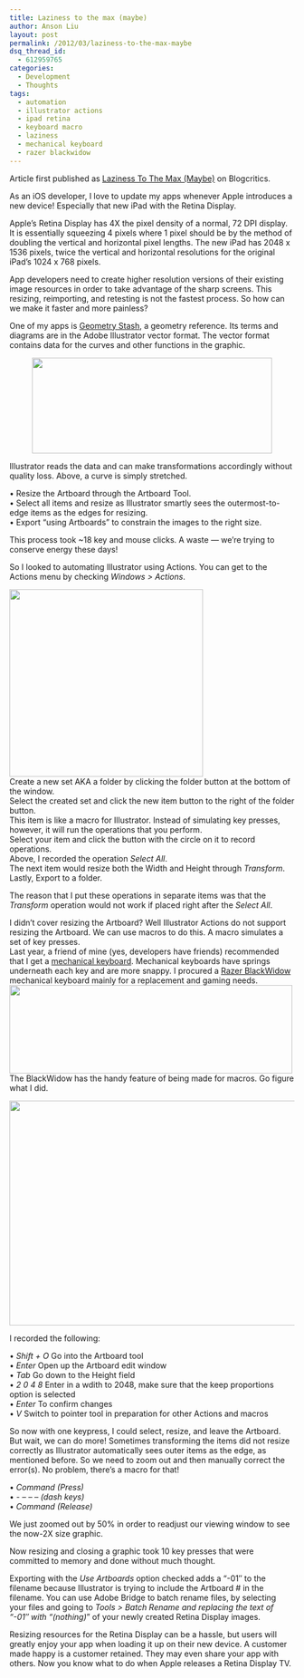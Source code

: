 ```yaml
---
title: Laziness to the max (maybe)
author: Anson Liu
layout: post
permalink: /2012/03/laziness-to-the-max-maybe
dsq_thread_id:
  - 612959765
categories:
  - Development
  - Thoughts
tags:
  - automation
  - illustrator actions
  - ipad retina
  - keyboard macro
  - laziness
  - mechanical keyboard
  - razer blackwidow
---
```

Article first published as <a target="_blank" href='http://blogcritics.org/scitech/article/laziness-to-the-max-maybe/'>Laziness To The Max (Maybe)</a> on Blogcritics.

As an iOS developer, I love to update my apps whenever Apple introduces a new device! Especially that new iPad with the Retina Display.

Apple&#8217;s Retina Display has 4X the pixel density of a normal, 72 DPI display. It is essentially squeezing 4 pixels where 1 pixel should be by the method of doubling the vertical and horizontal pixel lengths. The new iPad has 2048 x 1536 pixels, twice the vertical and horizontal resolutions for the original iPad&#8217;s 1024 x 768 pixels.

App developers need to create higher resolution versions of their existing image resources in order to take advantage of the sharp screens. This resizing, reimporting, and retesting is not the fastest process. So how can we make it faster and more painless?

One of my apps is <a href="http://itunes.apple.com/us/app/geometry-stash/id324651852?mt=8" target="_blank">Geometry Stash</a>, a geometry reference. Its terms and diagrams are in the Adobe Illustrator vector format. The vector format contains data for the curves and other functions in the graphic.

<p style="text-align: center;">
  <a href="https://ansonliu.com/wp-content/uploads/2012/03/graph.png"><img class="aligncenter  wp-image-1496" title="f(x)/3 transformation" src="https://ansonliu.com/wp-content/uploads/2012/03/graph.png" alt="" width="424" height="169" /></a>
</p>

Illustrator reads the data and can make transformations accordingly without quality loss. Above, a curve is simply stretched.

• Resize the Artboard through the Artboard Tool.  
• Select all items and resize as Illustrator smartly sees the outermost-to-edge items as the edges for resizing.  
• Export &#8220;using Artboards&#8221; to constrain the images to the right size.

This process took ~18 key and mouse clicks. A waste — we&#8217;re trying to conserve energy these days!  
<center>
  <!--more-->
</center>

  
So I looked to automating Illustrator using Actions. You can get to the Actions menu by checking *Windows > Actions*.

[<img class="aligncenter size-full wp-image-1457" title="Illustrator Actions Menu" src="https://ansonliu.com/wp-content/uploads/2012/03/illustrator-actions.png" alt="" width="342" height="331" />][1]  
Create a new set AKA a folder by clicking the folder button at the bottom of the window.  
Select the created set and click the new item button to the right of the folder button.  
This item is like a macro for Illustrator. Instead of simulating key presses, however, it will run the operations that you perform.  
Select your item and click the button with the circle on it to record operations.  
Above, I recorded the operation *Select All*.  
The next item would resize both the Width and Height through *Transform*.  
Lastly, Export to a folder.

The reason that I put these operations in separate items was that the *Transform* operation would not work if placed right after the *Select All*.

I didn&#8217;t cover resizing the Artboard? Well Illustrator Actions do not support resizing the Artboard. We can use macros to do this. A macro simulates a set of key presses.  
Last year, a friend of mine (yes, developers have friends) recommended that I get a <a href="http://en.wikipedia.org/wiki/Keyboard_technology#Mechanical-switch_keyboard" target="_blank">mechanical keyboard</a>. Mechanical keyboards have springs underneath each key and are more snappy. I procured a <a href="http://www.razerzone.com/minisite/blackwidow" target="_blank">Razer BlackWidow</a> mechanical keyboard mainly for a replacement and gaming needs.  
[<img class="aligncenter size-full wp-image-1465" title="Razer BlackWidow" src="https://ansonliu.com/wp-content/uploads/2012/03/razer-blackwidow.png" alt="" width="500" height="156" />][2]  
The BlackWidow has the handy feature of being made for macros. Go figure what I did.

<p style="text-align: center;">
  <a href="https://ansonliu.com/wp-content/uploads/2012/03/razer-macros.png"><img class="aligncenter  wp-image-1459" title="Macros" src="https://ansonliu.com/wp-content/uploads/2012/03/razer-macros.png" alt="" width="536" height="397" /></a>
</p>

I recorded the following:

• *Shift + O* Go into the Artboard tool  
• *Enter* Open up the Artboard edit window  
• *Tab* Go down to the Height field  
• *2 0 4 8* Enter in a wdith to 2048, make sure that the keep proportions option is selected  
• *Enter* To confirm changes  
• *V* Switch to pointer tool in preparation for other Actions and macros

So now with one keypress, I could select, resize, and leave the Artboard. But wait, we can do more! Sometimes transforming the items did not resize correctly as Illustrator automatically sees outer items as the edge, as mentioned before. So we need to zoom out and then manually correct the error(s). No problem, there&#8217;s a macro for that!

• *Command (Press)*  
• *- &#8211; &#8211; &#8211; (dash keys)*  
• *Command (Release)*

We just zoomed out by 50% in order to readjust our viewing window to see the now-2X size graphic.

Now resizing and closing a graphic took 10 key presses that were committed to memory and done without much thought.

Exporting with the *Use Artboards* option checked adds a &#8220;-01&#8243; to the filename because Illustrator is trying to include the Artboard # in the filename. You can use Adobe Bridge to batch rename files, by selecting your files and going to *Tools > Batch Rename *and replacing the text of &#8220;-01&#8243; with &#8220;*(nothing)*&#8221; of your newly created Retina Display images.

Resizing resources for the Retina Display can be a hassle, but users will greatly enjoy your app when loading it up on their new device. A customer made happy is a customer retained. They may even share your app with others. Now you know what to do when Apple releases a Retina Display TV.

 [1]: https://ansonliu.com/wp-content/uploads/2012/03/illustrator-actions.png
 [2]: https://ansonliu.com/wp-content/uploads/2012/03/razer-blackwidow.png